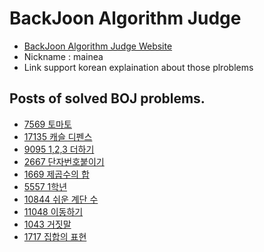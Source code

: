 # BackJoon Algorithm Judge
- [BackJoon Algorithm Judge Website](https://www.acmicpc.net)
- Nickname : mainea
- Link support korean explaination about those plroblems

## Posts of solved BOJ problems.

-  [7569 토마토](https://dev-wd.github.io/algorithm/backjoon7569/)
-  [17135 캐슬 디펜스](https://dev-wd.github.io/algorithm/backjoon17135/)
-  [9095 1,2,3 더하기](https://dev-wd.github.io/algorithm/backjoon9095/)
-  [2667 단자번호붙이기](https://dev-wd.github.io/algorithm/boj2667/)
-  [1669 제곱수의 합](https://dev-wd.github.io/algorithm/backjooon1669/)
-  [5557 1학년](https://dev-wd.github.io/algorithm/backjoon5557/)
-  [10844 쉬운 계단 수](https://dev-wd.github.io/algorithm/backjoon10844/)
-  [11048 이동하기](https://dev-wd.github.io/algorithm/backjoon11048/)
-  [1043 거짓말](https://dev-wd.github.io/algorithm/backjoon1043/)
-  [1717 집합의 표현](https://dev-wd.github.io/algorithm/backjoon1717/)
